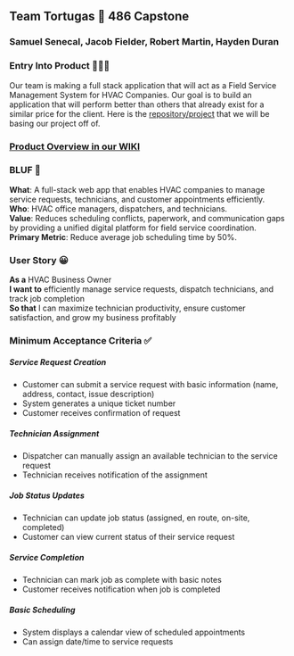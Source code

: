 ## Team Tortugas 🐢 486 Capstone
### Samuel Senecal, Jacob Fielder, Robert Martin, Hayden Duran

### Entry Into Product 🔽🔽🔽

Our team is making a full stack application that will act as a Field Service Management System for HVAC Companies. Our goal is to build an application that will perform better than others that already exist for a similar price for the client. Here is the [repository/project](https://github.com/MichaelHaydenDuran/CIS-330-Group-Project) that we will be basing our project off of. 

### [Product Overview in our WIKI](https://github.com/SSenecal01/486-Tortugas-Team-App/wiki/Product-Overview)

### BLUF 💭

**What**: A full-stack web app that enables HVAC companies to manage service requests, technicians, and customer appointments efficiently.  
**Who**: HVAC office managers, dispatchers, and technicians.  
**Value**: Reduces scheduling conflicts, paperwork, and communication gaps by providing a unified digital platform for field service coordination.  
**Primary Metric**: Reduce average job scheduling time by 50%.  

### User Story 😀
**As a** HVAC Business Owner  
**I want to** efficiently manage service requests, dispatch technicians, and track job completion  
**So that** I can maximize technician productivity, ensure customer satisfaction, and grow my business profitably  

### Minimum Acceptance Criteria ✅

##### Service Request Creation
* Customer can submit a service request with basic information (name, address, contact, issue description)
* System generates a unique ticket number
* Customer receives confirmation of request

##### Technician Assignment
* Dispatcher can manually assign an available technician to the service request
* Technician receives notification of the assignment

##### Job Status Updates
* Technician can update job status (assigned, en route, on-site, completed)
* Customer can view current status of their service request

##### Service Completion
* Technician can mark job as complete with basic notes
* Customer receives notification when job is completed

##### Basic Scheduling
* System displays a calendar view of scheduled appointments
* Can assign date/time to service requests








